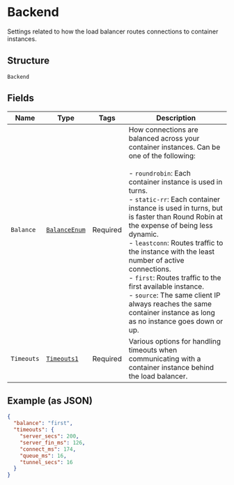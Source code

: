 
# Backend

Settings related to how the load balancer routes connections to container instances.

## Structure

`Backend`

## Fields

| Name | Type | Tags | Description |
|  --- | --- | --- | --- |
| `Balance` | [`BalanceEnum`](../../doc/models/balance-enum.md) | Required | How connections are balanced across your container instances. Can be one of the following:<br><br>- `roundrobin`: Each container instance is used in turns.<br>- `static-rr`: Each container instance is used in turns, but is faster than Round Robin at the expense of being less dynamic.<br>- `leastconn`: Routes traffic to the instance with the least number of active connections.<br>- `first`: Routes traffic to the first available instance.<br>- `source`: The same client IP always reaches the same container instance as long as no instance goes down or up. |
| `Timeouts` | [`Timeouts1`](../../doc/models/timeouts-1.md) | Required | Various options for handling timeouts when communicating with a container instance behind the load balancer. |

## Example (as JSON)

```json
{
  "balance": "first",
  "timeouts": {
    "server_secs": 200,
    "server_fin_ms": 126,
    "connect_ms": 174,
    "queue_ms": 16,
    "tunnel_secs": 16
  }
}
```

